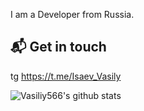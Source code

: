 I am a Developer from Russia.

## 📬 Get in touch
tg https://t.me/Isaev_Vasily


![Vasiliy566's github stats](https://github-readme-stats.vercel.app/api?username=Vasiliy566&show_icons=true)

